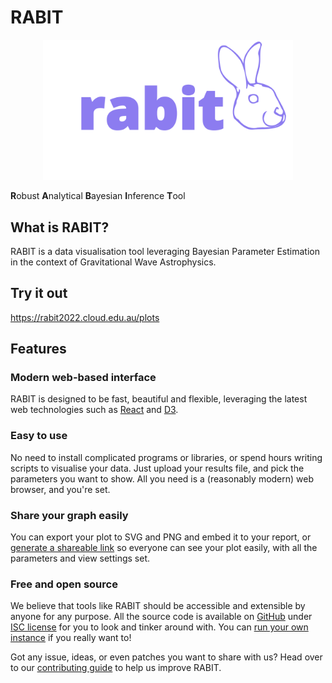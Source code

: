 # RABIT

<!-- markdownlint-disable MD033 -->
<p style="text-align:center;">
  <img src="./images/rabit-purple-full.png" width="400px" style="max-width: 100%;" alt="RABIT logo">
</p>
<!-- markdownlint-restore -->

**R**obust **A**nalytical **B**ayesian **I**nference **T**ool

## What is RABIT?

RABIT is a data visualisation tool leveraging Bayesian Parameter Estimation in the context of Gravitational Wave Astrophysics.

## Try it out

<https://rabit2022.cloud.edu.au/plots>

## Features

### Modern web-based interface

RABIT is designed to be fast, beautiful and flexible, leveraging the latest web technologies such as [React](https://reactjs.org/) and [D3](https://d3js.org/).

### Easy to use

No need to install complicated programs or libraries, or spend hours writing scripts to visualise your data. Just upload your results file, and pick the parameters you want to show. All you need is a (reasonably modern) web browser, and you're set.

### Share your graph easily

You can export your plot to SVG and PNG and embed it to your report, or [generate a shareable link](./user-guide/view-plot.md#9-generate-a-shareable-url-for-the-plot) so everyone can see your plot easily, with all the parameters and view settings set.

### Free and open source

We believe that tools like RABIT should be accessible and extensible by anyone for any purpose. All the source code is available on [GitHub](https://github.com/FIT3170-FY-Project-7/RABIT-COMMON) under [ISC license](https://github.com/FIT3170-FY-Project-7/RABIT-COMMON/blob/main/LICENSE.md) for you to look and tinker around with. You can [run your own instance](./admin-guide/running-your-own-instance.md) if you really want to!

Got any issue, ideas, or even patches you want to share with us? Head over to our [contributing guide](./dev-guide/contributing.md) to help us improve RABIT.
